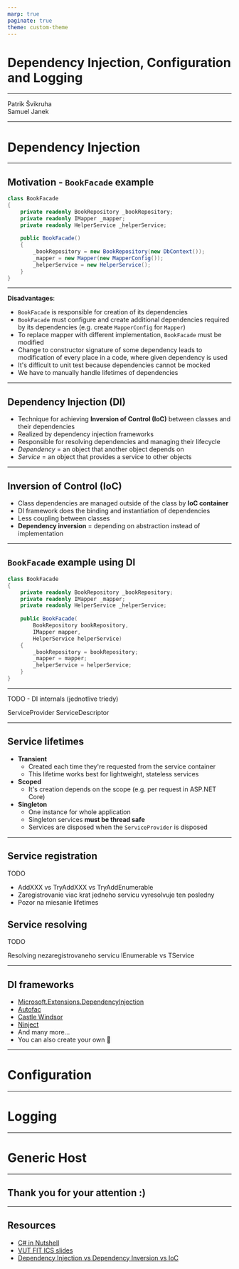 ```yaml
---
marp: true
paginate: true
theme: custom-theme
---
```


# Dependency Injection, Configuration and Logging

<div class="lectors">
    <hr/>
    Patrik Švikruha
    <br/>
    Samuel Janek
</div>

---

# Dependency Injection

---

## Motivation - `BookFacade` example

```csharp
class BookFacade
{
    private readonly BookRepository _bookRepository;
    private readonly IMapper _mapper;
    private readonly HelperService _helperService;
    
    public BookFacade()
    {
        _bookRepository = new BookRepository(new DbContext());
        _mapper = new Mapper(new MapperConfig());
        _helperService = new HelperService();
    }
}
```

---

**Disadvantages**:
- `BookFacade` is responsible for creation of its dependencies
- `BookFacade` must configure and create additional dependencies required by its dependencies (e.g. create `MapperConfig` for `Mapper`)
- To replace mapper with different implementation, `BookFacade` must be modified
- Change to constructor signature of some dependency leads to modification of every place in a code, where given dependency is used
- It's difficult to unit test because dependencies cannot be mocked
- We have to manually handle lifetimes of dependencies

---

## Dependency Injection (DI)

- Technique for achieving **Inversion of Control (IoC)** between classes and their dependencies
- Realized by dependency injection frameworks
- Responsible for resolving dependencies and managing their lifecycle
- _Dependency_ = an object that another object depends on
- _Service_ = an object that provides a service to other objects

---

## Inversion of Control (IoC)

- Class dependencies are managed outside of the class by **IoC container**
- DI framework does the binding and instantiation of dependencies
- Less coupling between classes
- **Dependency inversion** = depending on abstraction instead of implementation

<!--
SPEAKER NOTES:
- IoC:
    - In traditional procedural programming, the code that controls the execution of the program — the main function — instantiates objects, calls methods and even asks the user for input so that the execution can continue and the program can achieve its task
    - With IoC, it is a framework that does the instantiation, method calls and triggers user actions, having full control of the flow and removing this responsibility from the main function, and by consequence the application
- Dependency Inversion Principle:
    - High-level modules should not depend on low-level modules. Both should depend on abstractions
    - Abstractions should not depend on details. Details should depend on abstractions
-->

---

## `BookFacade` example using DI

```csharp
class BookFacade
{
    private readonly BookRepository _bookRepository;
    private readonly IMapper _mapper;
    private readonly HelperService _helperService;
    
    public BookFacade(
        BookRepository bookRepository,
        IMapper mapper,
        HelperService helperService)
    {
        _bookRepository = bookRepository;
        _mapper = mapper;
        _helperService = helperService;
    }
}
```

---

TODO - DI internals (jednotlive triedy)

ServiceProvider
ServiceDescriptor

---

## Service lifetimes

- **Transient**
    - Created each time they're requested from the service container
    - This lifetime works best for lightweight, stateless services
- **Scoped**
    - It's creation depends on the scope (e.g. per request in ASP.NET Core)
- **Singleton**
    - One instance for whole application
    - Singleton services **must be thread safe**
    - Services are disposed when the `ServiceProvider` is disposed

---

## Service registration

TODO

- AddXXX vs TryAddXXX vs TryAddEnumerable
- Zaregistrovanie viac krat jedneho servicu vyresolvuje ten posledny
- Pozor na miesanie lifetimes

## Service resolving

TODO

Resolving nezaregistrovaneho servicu
IEnumerable<TService> vs TService

---

## DI frameworks

- [Microsoft.Extensions.DependencyInjection](https://www.nuget.org/packages/Microsoft.Extensions.DependencyInjection)
- [Autofac](https://autofac.org/)
- [Castle Windsor](http://www.castleproject.org/projects/windsor/)
- [Ninject](http://www.ninject.org/)
- And many more...
- You can also create your own 🤔

---

# Configuration

---

# Logging

---

# Generic Host

---

## Thank you for your attention :)

---

## Resources

- [C# in Nutshell](https://www.amazon.com/gp/product/1098121953?ie=UTF8&tag=cinanu-20&linkCode=as2&camp=1789&creative=9325&creativeASIN=1098121953)
- [VUT FIT ICS slides](https://github.com/nesfit/ICS/tree/master/Lectures)
- [Dependency Injection vs Dependency Inversion vs IoC](https://medium.com/ssense-tech/dependency-injection-vs-dependency-inversion-vs-inversion-of-control-lets-set-the-record-straight-5dc818dc32d1)
